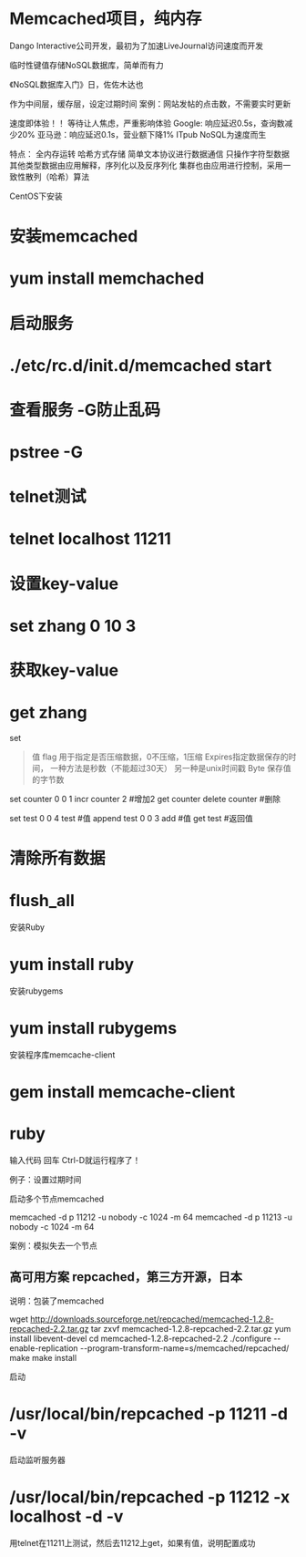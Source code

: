 Memcached项目，纯内存
=====
Dango Interactive公司开发，最初为了加速LiveJournal访问速度而开发

临时性键值存储NoSQL数据库，简单而有力

《NoSQL数据库入门》日，佐佐木达也

作为中间层，缓存层，设定过期时间
案例：网站发帖的点击数，不需要实时更新


速度即体验！！
等待让人焦虑，严重影响体验
Google: 响应延迟0.5s，查询数减少20%
亚马逊：响应延迟0.1s，营业额下降1%
ITpub
NoSQL为速度而生

特点：
全内存运转
哈希方式存储
简单文本协议进行数据通信
只操作字符型数据
其他类型数据由应用解释，序列化以及反序列化
集群也由应用进行控制，采用一致性散列（哈希）算法


CentOS下安装
# 安装memcached
# yum install memchached

# 启动服务
# ./etc/rc.d/init.d/memcached start

# 查看服务 -G防止乱码
# pstree -G

# telnet测试
# telnet localhost 11211

# 设置key-value 
# set zhang 0 10 3

# 获取key-value
# get zhang

set <key> <flag> <expires> <byte>
>值
flag 用于指定是否压缩数据，0不压缩，1压缩
Expires指定数据保存的时间，
	一种方法是秒数（不能超过30天）
	另一种是unix时间戳
Byte 保存值的字节数


set counter 0 0 1
incr counter 2 #增加2
get counter
delete counter #删除

set test 0 0 4
test #值
append test 0 0 3
add #值
get test #返回值


# 清除所有数据
# flush_all


安装Ruby
# yum install ruby

安装rubygems
# yum install rubygems

安装程序库memcache-client
# gem install memcache-client

# ruby
输入代码
回车
Ctrl-D就运行程序了！


例子：设置过期时间

启动多个节点memcached

memcached -d p 11212 -u nobody -c 1024 -m 64
memcached -d p 11213 -u nobody -c 1024 -m 64


案例：模拟失去一个节点


高可用方案 repcached，第三方开源，日本
---
说明：包装了memcached

wget http://downloads.sourceforge.net/repcached/memcached-1.2.8-repcached-2.2.tar.gz
tar zxvf memcached-1.2.8-repcached-2.2.tar.gz
yum install libevent-devel
cd memcached-1.2.8-repcached-2.2
./configure --enable-replication --program-transform-name=s/memcached/repcached/
make
make install

启动
# /usr/local/bin/repcached -p 11211 -d -v

启动监听服务器
# /usr/local/bin/repcached -p 11212 -x localhost -d -v


用telnet在11211上测试，然后去11212上get，如果有值，说明配置成功